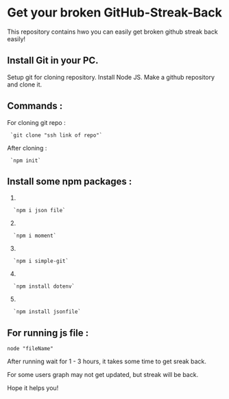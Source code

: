 # Get your broken GitHub-Streak-Back


This repository contains hwo you can easily get broken github streak back easily!


## Install Git in your PC.

Setup git for cloning repository.
Install Node JS.
Make a github repository and clone it.


## Commands :

For cloning git repo :

     `git clone "ssh link of repo"`

After cloning :

     `npm init`


## Install some npm packages :
1.

      `npm i json file`
2.
      

      `npm i moment`

3. 
      

      `npm i simple-git`

4.
      

      `npm install dotenv`

5.
      

      `npm install jsonfile`


## For running js file : 
`node "fileName"`



After running wait for 1 - 3 hours, it takes some time to get sreak back.

For some users graph may not get updated, but streak will be back.

Hope it helps you!
